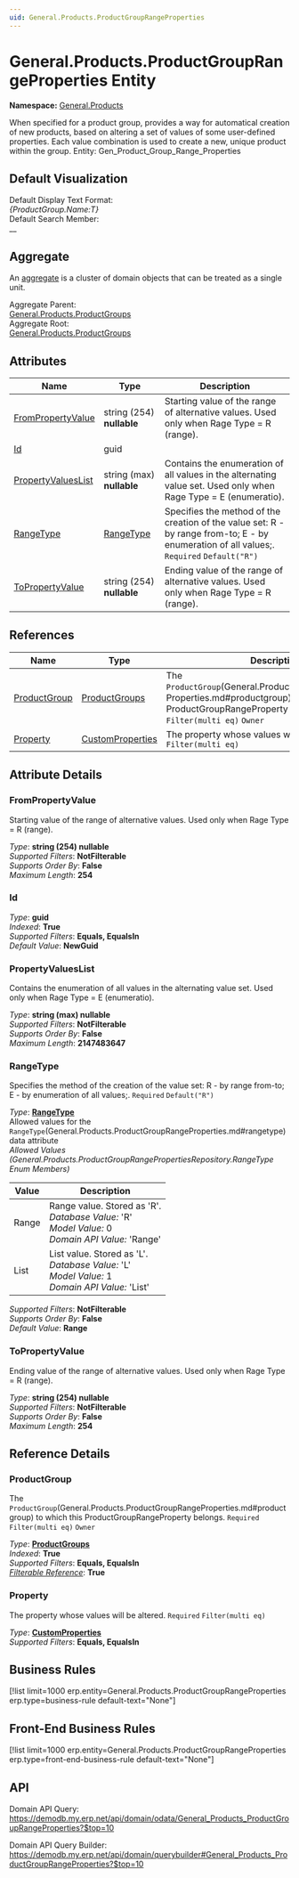 ```yaml
---
uid: General.Products.ProductGroupRangeProperties
---
```

# General.Products.ProductGroupRangeProperties Entity

**Namespace:** [General.Products](General.Products.md)  

When specified for a product group, provides a way for automatical creation of new products, based on altering a set of values of some user-defined properties. Each value combination is used to create a new, unique product within the group. Entity: Gen_Product_Group_Range_Properties

## Default Visualization
Default Display Text Format:  
_{ProductGroup.Name:T}_  
Default Search Member:  
__  

## Aggregate
An [aggregate](https://docs.erp.net/tech/advanced/concepts/aggregates.html) is a cluster of domain objects that can be treated as a single unit.  

Aggregate Parent:  
[General.Products.ProductGroups](General.Products.ProductGroups.md)  
Aggregate Root:  
[General.Products.ProductGroups](General.Products.ProductGroups.md)  

## Attributes

| Name | Type | Description |
| ---- | ---- | --- |
| [FromPropertyValue](General.Products.ProductGroupRangeProperties.md#frompropertyvalue) | string (254) __nullable__ | Starting value of the range of alternative values. Used only when Rage Type = R (range). 
| [Id](General.Products.ProductGroupRangeProperties.md#id) | guid |  
| [PropertyValuesList](General.Products.ProductGroupRangeProperties.md#propertyvalueslist) | string (max) __nullable__ | Contains the enumeration of all values in the alternating value set. Used only when Rage Type = E (enumeratio). 
| [RangeType](General.Products.ProductGroupRangeProperties.md#rangetype) | [RangeType](General.Products.ProductGroupRangeProperties.md#rangetype) | Specifies the method of the creation of the value set: R - by range from-to; E - by enumeration of all values;. `Required` `Default("R")` 
| [ToPropertyValue](General.Products.ProductGroupRangeProperties.md#topropertyvalue) | string (254) __nullable__ | Ending value of the range of alternative values. Used only when Rage Type = R (range). 

## References

| Name | Type | Description |
| ---- | ---- | --- |
| [ProductGroup](General.Products.ProductGroupRangeProperties.md#productgroup) | [ProductGroups](General.Products.ProductGroups.md) | The `ProductGroup`(General.Products.ProductGroupRange<br />Properties.md#productgroup) to which this ProductGroupRangeProperty belongs. `Required` `Filter(multi eq)` `Owner` |
| [Property](General.Products.ProductGroupRangeProperties.md#property) | [CustomProperties](General.CustomProperties.md) | The property whose values will be altered. `Required` `Filter(multi eq)` |


## Attribute Details

### FromPropertyValue

Starting value of the range of alternative values. Used only when Rage Type = R (range).

_Type_: **string (254) __nullable__**  
_Supported Filters_: **NotFilterable**  
_Supports Order By_: **False**  
_Maximum Length_: **254**  

### Id

_Type_: **guid**  
_Indexed_: **True**  
_Supported Filters_: **Equals, EqualsIn**  
_Default Value_: **NewGuid**  

### PropertyValuesList

Contains the enumeration of all values in the alternating value set. Used only when Rage Type = E (enumeratio).

_Type_: **string (max) __nullable__**  
_Supported Filters_: **NotFilterable**  
_Supports Order By_: **False**  
_Maximum Length_: **2147483647**  

### RangeType

Specifies the method of the creation of the value set: R - by range from-to; E - by enumeration of all values;. `Required` `Default("R")`

_Type_: **[RangeType](General.Products.ProductGroupRangeProperties.md#rangetype)**  
Allowed values for the `RangeType`(General.Products.ProductGroupRangeProperties.md#rangetype) data attribute  
_Allowed Values (General.Products.ProductGroupRangePropertiesRepository.RangeType Enum Members)_  

| Value | Description |
| ---- | --- |
| Range | Range value. Stored as 'R'. <br /> _Database Value:_ 'R' <br /> _Model Value:_ 0 <br /> _Domain API Value:_ 'Range' |
| List | List value. Stored as 'L'. <br /> _Database Value:_ 'L' <br /> _Model Value:_ 1 <br /> _Domain API Value:_ 'List' |

_Supported Filters_: **NotFilterable**  
_Supports Order By_: **False**  
_Default Value_: **Range**  

### ToPropertyValue

Ending value of the range of alternative values. Used only when Rage Type = R (range).

_Type_: **string (254) __nullable__**  
_Supported Filters_: **NotFilterable**  
_Supports Order By_: **False**  
_Maximum Length_: **254**  


## Reference Details

### ProductGroup

The `ProductGroup`(General.Products.ProductGroupRangeProperties.md#productgroup) to which this ProductGroupRangeProperty belongs. `Required` `Filter(multi eq)` `Owner`

_Type_: **[ProductGroups](General.Products.ProductGroups.md)**  
_Indexed_: **True**  
_Supported Filters_: **Equals, EqualsIn**  
_[Filterable Reference](https://docs.erp.net/dev/domain-api/filterable-references.html)_: **True**  

### Property

The property whose values will be altered. `Required` `Filter(multi eq)`

_Type_: **[CustomProperties](General.CustomProperties.md)**  
_Supported Filters_: **Equals, EqualsIn**  



## Business Rules

[!list limit=1000 erp.entity=General.Products.ProductGroupRangeProperties erp.type=business-rule default-text="None"]

## Front-End Business Rules

[!list limit=1000 erp.entity=General.Products.ProductGroupRangeProperties erp.type=front-end-business-rule default-text="None"]

## API

Domain API Query:
<https://demodb.my.erp.net/api/domain/odata/General_Products_ProductGroupRangeProperties?$top=10>

Domain API Query Builder:
<https://demodb.my.erp.net/api/domain/querybuilder#General_Products_ProductGroupRangeProperties?$top=10>

